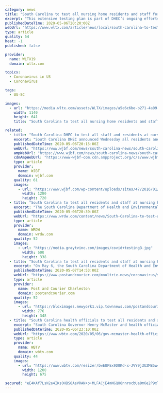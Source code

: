 ```yaml
---
category: news
title: "South Carolina to test all nursing home residents and staff for COVID-19"
excerpt: "This extensive testing plan is part of DHEC’s ongoing efforts to increase COVID-19 testing in South Carolina, especially for those at higher risk for developing severe complications from the virus, like nursing home residents and the staff members who care for them."
publishedDateTime: 2020-05-06T20:20:00Z
webUrl: "https://www.wltx.com/article/news/local/south-carolina-to-test-all-nursing-home-residents-and-staff-for-covid-19/101-db685deb-0657-495e-a47a-12f442ec3fcd"
type: article
quality: 54
heat: -1
published: false

provider:
  name: WLTX19
  domain: wltx.com

topics:
  - Coronavirus in US
  - Coronavirus

tags:
  - US-SC

images:
  - url: "https://media.wltx.com/assets/WLTX/images/a5e6c6be-b271-4a09-bb91-007d15acfe2b/a5e6c6be-b271-4a09-bb91-007d15acfe2b_1140x641.jpg"
    width: 1140
    height: 641
    title: "South Carolina to test all nursing home residents and staff for COVID-19"

related:
  - title: "South Carolina DHEC to test all staff and residents at nursing homes across the state for COVID-19"
    excerpt: "South Carolina DHEC announced Wednesday all residents and staff members of every nursing home in South Carolina will be tested for COVID-19. “Many of us have"
    publishedDateTime: 2020-05-06T20:15:00Z
    webUrl: "https://www.wjbf.com/news/south-carolina-news/south-carolina-dhec-to-test-all-staff-and-residents-at-nursing-homes-across-the-state-for-covid-19/"
    ampWebUrl: "https://www.wjbf.com/news/south-carolina-news/south-carolina-dhec-to-test-all-staff-and-residents-at-nursing-homes-across-the-state-for-covid-19/amp/"
    cdnAmpWebUrl: "https://www-wjbf-com.cdn.ampproject.org/c/s/www.wjbf.com/news/south-carolina-news/south-carolina-dhec-to-test-all-staff-and-residents-at-nursing-homes-across-the-state-for-covid-19/amp/"
    type: article
    provider:
      name: WJBF
      domain: wjbf.com
    quality: 61
    images:
      - url: "https://www.wjbf.com/wp-content/uploads/sites/47/2016/01/sc_36101647_ver1.0.png?w=1280&h=720&crop=1"
        width: 1280
        height: 720
  - title: "South Carolina to test all residents and staff at nursing homes for COVID-19"
    excerpt: "The South Carolina Department of Health and Environmental Control announced it will test residents and staff members at every nursing home in the state for COVID-19 as part of a four-phase testing plan."
    publishedDateTime: 2020-05-06T20:39:00Z
    webUrl: "https://www.wrdw.com/content/news/South-Carolina-to-test-all-residents-and-staff-at-nursing-homes-for-COVID-19-570248331.html"
    type: article
    provider:
      name: WRDW
      domain: wrdw.com
    quality: 52
    images:
      - url: "https://media.graytvinc.com/images/covid+testing3.jpg"
        width: 600
        height: 338
  - title: "South Carolina to test all residents and staff at nursing homes for COVID-19"
    excerpt: "On May 6, the South Carolina Department of Health and Environmental Control (DHEC) announced it will test residents and staff members at every nursing home in the state for COVID-19."
    publishedDateTime: 2020-05-07T14:53:00Z
    webUrl: "https://www.postandcourier.com/moultrie-news/coronavirus/south-carolina-to-test-all-residents-and-staff-at-nursing-homes-for-covid-19/article_78cea682-9072-11ea-8510-636d23e0b08c.html"
    type: article
    provider:
      name: Post and Courier Charleston
      domain: postandcourier.com
    quality: 52
    images:
      - url: "https://bloximages.newyork1.vip.townnews.com/postandcourier.com/content/tncms/assets/v3/editorial/c/92/c9280874-ab7c-51da-80bd-fb271ad3f90e/5ea0ba5ab3dc2.image.png?resize=776%2C348"
        width: 776
        height: 348
  - title: "South Carolina health officials to test all residents and staff at nursing homes for COVID-19"
    excerpt: "South Carolina Governor Henry McMaster and health officials spoke about an extensive plan to increase COVID-19 testing in South Carolina, especially for those at higher risk for developing severe complications from the virus."
    publishedDateTime: 2020-05-06T23:10:00Z
    webUrl: "https://www.wbtv.com/2020/05/06/gov-mcmaster-health-officials-share-update-coronavirus-response-sc/"
    type: article
    provider:
      name: WBTV
      domain: wbtv.com
    quality: 44
    images:
      - url: "https://www.wbtv.com/resizer/bwEUPEx9D0Kd-x-JVY9j3U2MB5w=/1200x0/arc-anglerfish-arc2-prod-raycom.s3.amazonaws.com/public/4CCYUOIUVFCK5P7LKE3WLZXSE4.jpg"
        width: 1200
        height: 675

secured: "eE4KAf7LsN2a4IKsOHBS8AeVRAN+p+MLFACjE4mNGQU8nnrocbUa8m6e2P9xlkwDSQHEzm9uO5tNxg3VMCqzR9JzVN9EDEq6S7hBIoVsVw8RrbZ/HOJDOe5SLKHndZnwtbyxEl7799K19RqecwF2Kj3Ed4ylfaiNO9/MHdf3AiRYRa2DbGFZYW+S3VCBmVNG61HSG0YemwbpTSPUUvcMPVx7sQG1S8h9mcek3XLyZygCUQjXW0xfwhaRI9No4EqEtpP2ni0ghYuagEqAJQziZPemA0VZtyfOH3OhmsE6ijtRk0aG+9DQf5IWze7j9/NqwvF2s7FVM+Xt5EIKU5zMLqDnhqBqMOVDawURksgyzbG+KmyNvkGw5iWCls5iA9yigWHZ4yutjt4uomiNi9pueka+THSejdmVXKcWXoOYQafz7UHSod9WpAYntlJ7bqGE9WEVs1AB4AvK/LBtt2aS/CH6N4LntlOtDSo1LpP9DhE=;OsspLQ9nXGoxDEFB435aHA=="
---
```


